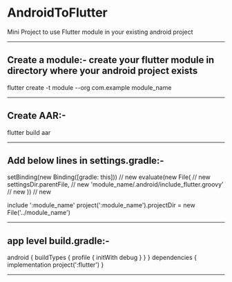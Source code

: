 # AndroidToFlutter
Mini Project to use Flutter module in your existing android project

----------------------------------------------------------------------
Create a module:- create your flutter module in directory where your android project exists
----------------------------------------------------------------------
flutter create -t module --org com.example module_name

----------------------------------------------------------------------
Create AAR:-
----------------------------------------------------------------------
flutter build aar

----------------------------------------------------------------------
Add below lines in settings.gradle:-
----------------------------------------------------------------------
setBinding(new Binding([gradle: this]))                                // new
evaluate(new File(                                                     // new
        settingsDir.parentFile,                                              // new
        'module_name/.android/include_flutter.groovy'                         // new
))                                                                     // new

include ':module_name'
project(':module_name').projectDir = new File('../module_name')

----------------------------------------------------------------------
app level build.gradle:-
----------------------------------------------------------------------
android {
  buildTypes {
    profile {
      initWith debug
    }
  }
}
dependencies {
  implementation project(':flutter')
}

----------------------------------------------------------------------
